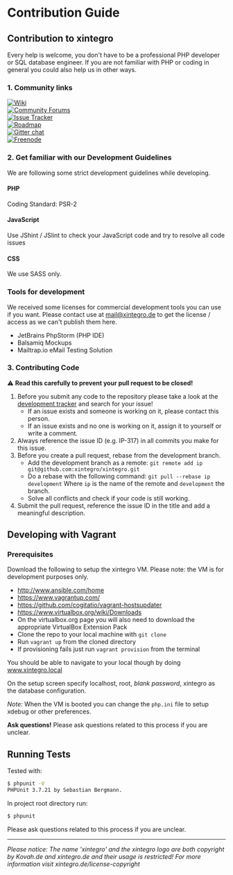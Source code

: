 # Contribution Guide

## Contribution to xintegro

Every help is welcome, you don't have to be a professional PHP developer or SQL database engineer.
If you are not familiar with PHP or coding in general you could also help us in other ways.

### 1. Community links

[![Wiki](https://img.shields.io/badge/Help%3A-Official%20Wiki-429ae1.svg)](https://wiki.xintegro.de/)    
[![Community Forums](https://img.shields.io/badge/Help%3A-Community%20Forums-429ae1.svg)](https://community.xintegro.de/)    
[![Issue Tracker](https://img.shields.io/badge/Development%3A-Issue%20Tracker-429ae1.svg)](https://development.xintegro.de/)    
[![Roadmap](https://img.shields.io/badge/Development%3A-Roadmap-429ae1.svg)](https://go.xintegro.de/roadmapv1)    
[![Gitter chat](https://img.shields.io/badge/Chat%3A-Gitter-green.svg)](https://gitter.im/xintegro/xintegro)    
[![Freenode](https://img.shields.io/badge/Chat%3A-Freenode%20(IRC)-green.svg)](irc://irc.freenode.net/xintegro) 

### 2. Get familiar with our Development Guidelines
We are following some strict development guidelines while developing.

#### PHP
Coding Standard: PSR-2

#### JavaScript
Use JShint / JSlint to check your JavaScript code and try to resolve all code issues

#### CSS
We use SASS only.

### Tools for development
We received some licenses for commercial development tools you can use if you want. Please contact use at mail@xintegro.de to get the license / access as we can't publish them here.

* JetBrains PhpStorm (PHP IDE)
* Balsamiq Mockups
* Mailtrap.io eMail Testing Solution

### 3. Contributing Code

:warning: **Read this carefully to prevent your pull request to be closed!**

1. Before you submit any code to the repository please take a look at the [development tracker](https://development.xintegro.de) and search for your issue!
    * If an issue exists and someone is working on it, please contact this person.
    * If an issue exists and no one is working on it, assign it to yourself or write a comment.
2. Always reference the issue ID (e.g. IP-317) in all commits you make for this issue.
3. Before you create a pull request, rebase from the development branch.
    * Add the development branch as a remote: `git remote add ip git@github.com:xintegro/xintegro.git`
    * Do a rebase with the following command: `git pull --rebase ip development`
    Where `ip` is the name of the remote and `development` the branch.
    * Solve all conflicts and check if your code is still working.
4. Submit the pull request, reference the issue ID in the title and add a meaningful description.

## Developing with Vagrant

### Prerequisites

Download the following to setup the xintegro VM.  Please note: the VM is for development purposes only.

* http://www.ansible.com/home
* https://www.vagrantup.com/
* https://github.com/cogitatio/vagrant-hostsupdater
* https://www.virtualbox.org/wiki/Downloads
* On the virtualbox.org page you will also need to download the appropriate VirtualBox Extension Pack
* Clone the repo to your local machine with `git clone`
* Run `vagrant up` from the cloned directory
* If provisioning fails just run `vagrant provision` from the terminal

You should be able to navigate to your local though by doing www.xintegro.local  

On the setup screen specify localhost, root, *blank password*, xintegro as the database configuration.

*Note:* When the VM is booted you can change the `php.ini` file to setup xdebug or other preferences.

__Ask questions!__ Please ask questions related to this process if you are unclear.

## Running Tests

Tested with:
```bash
$ phpunit -V
PHPUnit 3.7.21 by Sebastian Bergmann.
```

In project root directory run:
```bash
$ phpunit
```

Please ask questions related to this process if you are unclear.

---
  
*Please notice: The name 'xintegro' and the xintegro logo are both copyright by Kovah.de and xintegro.de
and their usage is restricted! For more information visit xintegro.de/license-copyright*

